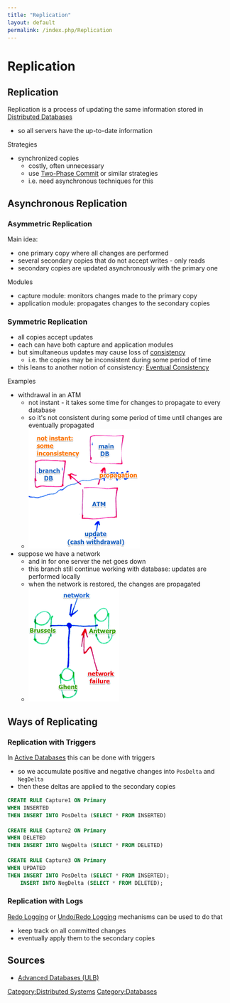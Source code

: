 ```yaml
---
title: "Replication"
layout: default
permalink: /index.php/Replication
---
```


# Replication

## Replication
Replication is a process of updating the same information stored in [Distributed Databases](Distributed_Databases)
- so all servers have the up-to-date information

Strategies
- synchronized copies 
  - costly, often unnecessary
  - use [Two-Phase Commit](Two-Phase_Commit) or similar strategies
  - i.e. need asynchronous techniques for this 


## Asynchronous Replication
### Asymmetric Replication
Main idea:
- one primary copy where all changes are performed
- several secondary copies that do not accept writes - only reads 
- secondary copies are updated asynchronously with the primary one 

Modules
- capture module: monitors changes made to the primary copy
- application module: propagates changes to the secondary copies


### Symmetric Replication
- all copies accept updates 
- each can have both capture and application modules
- but simultaneous updates may cause loss of [consistency](Consistency_(databases))
  - i.e. the copies may be inconsistent during some period of time 
- this leans to another notion of consistency: [Eventual Consistency](Eventual_Consistency)


Examples
- withdrawal in an ATM 
  - not instant - it takes some time for changes to propagate to every database 
  - so it's not consistent during some period of time until changes are eventually propagated
  - <img src="https://raw.githubusercontent.com/alexeygrigorev/wiki-figures/master/ulb/adb/ad-replication-2.png" alt="Image">
- suppose we have a network
  - and in for one server the net goes down
  - this branch still continue working with database: updates are performed locally
  - when the network is restored, the changes are propagated
  - <img src="https://raw.githubusercontent.com/alexeygrigorev/wiki-figures/master/ulb/adb/ad-replication.png" alt="Image">


## Ways of Replicating
### Replication with Triggers
In [Active Databases](Active_Databases) this can be done with triggers
- so we accumulate positive and negative changes into <code>PosDelta</code> and <code>NegDelta</code>
- then these deltas are applied to the secondary copies 


```sql
CREATE RULE Capture1 ON Primary
WHEN INSERTED
THEN INSERT INTO PosDelta (SELECT * FROM INSERTED)

CREATE RULE Capture2 ON Primary
WHEN DELETED
THEN INSERT INTO NegDelta (SELECT * FROM DELETED)

CREATE RULE Capture3 ON Primary
WHEN UPDATED
THEN INSERT INTO PosDelta (SELECT * FROM INSERTED);
	INSERT INTO NegDelta (SELECT * FROM DELETED);
```



### Replication with Logs
[Redo Logging](Redo_Logging) or [Undo/Redo Logging](Undo_Redo_Logging) mechanisms can be used to do that
- keep track on all committed changes
- eventually apply them to the secondary copies


## Sources
- [Advanced Databases (ULB)](Advanced_Databases_(ULB))

[Category:Distributed Systems](Category_Distributed_Systems)
[Category:Databases](Category_Databases)